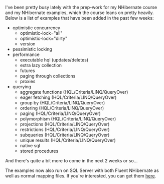 I've been pretty busy lately with the prep-work for my NHibernate course and my NHibernate examples, which the course leans on pretty heavily.  Below is a list of examples that have been added in the past few weeks:
<ul>
	<li>optimistic concurrency
<ul>
	<li>optimistic-lock="all"</li>
	<li>optimistic-lock="dirty"</li>
	<li>version</li>
</ul>
</li>
	<li>pessimistic locking</li>
	<li>performance
<ul>
	<li>executable hql (updates/deletes)</li>
	<li>extra lazy collection</li>
	<li>futures</li>
	<li>paging through collections</li>
	<li>proxies</li>
</ul>
</li>
	<li>querying
<ul>
	<li>aggregate functions (HQL/Criteria/LINQ/QueryOver)</li>
	<li>eager fetching (HQL/Criteria/LINQ/QueryOver)</li>
	<li>group by (HQL/Criteria/LINQ/QueryOver)</li>
	<li>ordering (HQL/Criteria/LINQ/QueryOver)</li>
	<li>paging (HQL/Criteria/LINQ/QueryOver)</li>
	<li>polymorphism (HQL/Criteria/LINQ/QueryOver)</li>
	<li>projections (HQL/Criteria/LINQ/QueryOver)</li>
	<li>restrictions (HQL/Criteria/LINQ/QueryOver)</li>
	<li>subqueries (HQL/Criteria/LINQ/QueryOver)</li>
	<li>unique results (HQL/Criteria/LINQ/QueryOver)</li>
	<li>native sql</li>
	<li>stored procedures</li>
</ul>
</li>
</ul>

And there's quite a bit more to come in the next 2 weeks or so...

The examples now also run on SQL Server with both Fluent NHibernate as well as normal mapping files. If you're interested, you can get them <a href="https://github.com/davybrion/NHibernateWorkshop">here</a>.
